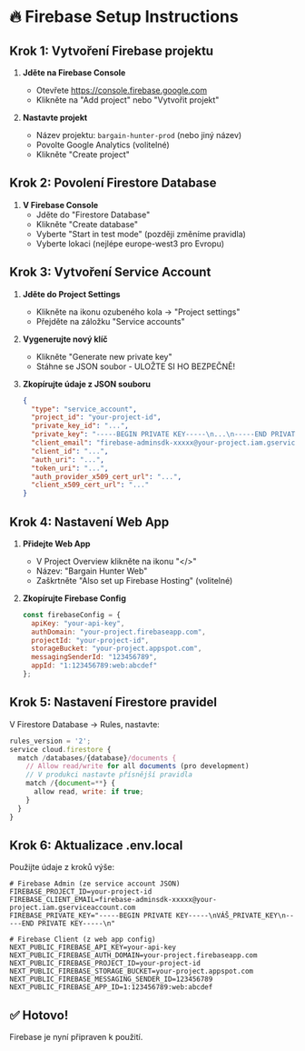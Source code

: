 # 🔥 Firebase Setup Instructions

## Krok 1: Vytvoření Firebase projektu

1. **Jděte na Firebase Console**
   - Otevřete https://console.firebase.google.com
   - Klikněte na "Add project" nebo "Vytvořit projekt"

2. **Nastavte projekt**
   - Název projektu: `bargain-hunter-prod` (nebo jiný název)
   - Povolte Google Analytics (volitelné)
   - Klikněte "Create project"

## Krok 2: Povolení Firestore Database

1. **V Firebase Console**
   - Jděte do "Firestore Database"
   - Klikněte "Create database"
   - Vyberte "Start in test mode" (později změníme pravidla)
   - Vyberte lokaci (nejlépe europe-west3 pro Evropu)

## Krok 3: Vytvoření Service Account

1. **Jděte do Project Settings**
   - Klikněte na ikonu ozubeného kola → "Project settings"
   - Přejděte na záložku "Service accounts"

2. **Vygenerujte nový klíč**
   - Klikněte "Generate new private key"
   - Stáhne se JSON soubor - ULOŽTE SI HO BEZPEČNĚ!

3. **Zkopírujte údaje z JSON souboru**
   ```json
   {
     "type": "service_account",
     "project_id": "your-project-id",
     "private_key_id": "...",
     "private_key": "-----BEGIN PRIVATE KEY-----\n...\n-----END PRIVATE KEY-----\n",
     "client_email": "firebase-adminsdk-xxxxx@your-project.iam.gserviceaccount.com",
     "client_id": "...",
     "auth_uri": "...",
     "token_uri": "...",
     "auth_provider_x509_cert_url": "...",
     "client_x509_cert_url": "..."
   }
   ```

## Krok 4: Nastavení Web App

1. **Přidejte Web App**
   - V Project Overview klikněte na ikonu "</>"
   - Název: "Bargain Hunter Web"
   - Zaškrtněte "Also set up Firebase Hosting" (volitelné)

2. **Zkopírujte Firebase Config**
   ```javascript
   const firebaseConfig = {
     apiKey: "your-api-key",
     authDomain: "your-project.firebaseapp.com",
     projectId: "your-project-id",
     storageBucket: "your-project.appspot.com",
     messagingSenderId: "123456789",
     appId: "1:123456789:web:abcdef"
   };
   ```

## Krok 5: Nastavení Firestore pravidel

V Firestore Database → Rules, nastavte:

```javascript
rules_version = '2';
service cloud.firestore {
  match /databases/{database}/documents {
    // Allow read/write for all documents (pro development)
    // V produkci nastavte přísnější pravidla
    match /{document=**} {
      allow read, write: if true;
    }
  }
}
```

## Krok 6: Aktualizace .env.local

Použijte údaje z kroků výše:

```env
# Firebase Admin (ze service account JSON)
FIREBASE_PROJECT_ID=your-project-id
FIREBASE_CLIENT_EMAIL=firebase-adminsdk-xxxxx@your-project.iam.gserviceaccount.com
FIREBASE_PRIVATE_KEY="-----BEGIN PRIVATE KEY-----\nVÁŠ_PRIVATE_KEY\n-----END PRIVATE KEY-----\n"

# Firebase Client (z web app config)
NEXT_PUBLIC_FIREBASE_API_KEY=your-api-key
NEXT_PUBLIC_FIREBASE_AUTH_DOMAIN=your-project.firebaseapp.com
NEXT_PUBLIC_FIREBASE_PROJECT_ID=your-project-id
NEXT_PUBLIC_FIREBASE_STORAGE_BUCKET=your-project.appspot.com
NEXT_PUBLIC_FIREBASE_MESSAGING_SENDER_ID=123456789
NEXT_PUBLIC_FIREBASE_APP_ID=1:123456789:web:abcdef
```

## ✅ Hotovo!

Firebase je nyní připraven k použití.
